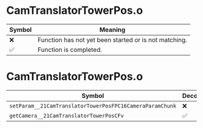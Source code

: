 # CamTranslatorTowerPos.o
| Symbol | Meaning 
| ------------- | ------------- 
| :x: | Function has not yet been started or is not matching. 
| :white_check_mark: | Function is completed. 


# CamTranslatorTowerPos.o
| Symbol | Decompiled? |
| ------------- | ------------- |
| `setParam__21CamTranslatorTowerPosFPC16CameraParamChunk` | :x: |
| `getCamera__21CamTranslatorTowerPosCFv` | :white_check_mark: |
